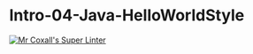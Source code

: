 # Intro-04-Java-HelloWorldStyle

[![Mr Coxall's Super Linter](https://github.com/ICS4U-Programming-ChristopherDB/Intro-04-Java-HelloWorldStyle/workflows/Mr%20Coxall's%20Super%20Linter/badge.svg)](https://github.com/ICS4U-Programming-ChristopherDB/Intro-04-Java-HelloWorldStyle/actions/)
